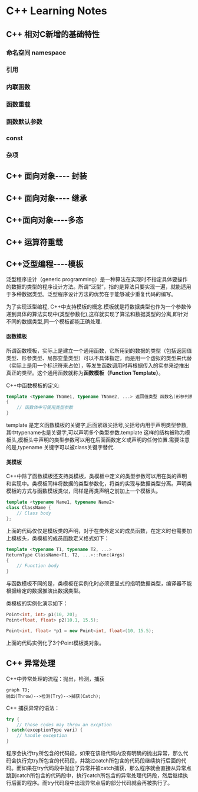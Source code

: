 # C++ Learning Notes

## C++ 相对C新增的基础特性

### 命名空间 namespace



### 引用



### 内联函数



### 函数重载



### 函数默认参数



### const





### 杂项



## C++ 面向对象---- 封装



## C++ 面向对象---- 继承



## C++面向对象----多态



## C++ 运算符重载



##  C++泛型编程----模板

 泛型程序设计（generic programming）是一种算法在实现时不指定具体要操作的数据的类型的程序设计方法。所谓“泛型”，指的是算法只要实现一遍，就能适用于多种数据类型。泛型程序设计方法的优势在于能够减少重复代码的编写。

为了实现泛型编程, C++中支持模板的概念.模板就是将数据类型也作为一个参数传递到具体的算法实现中(类型参数化),这样就实现了算法和数据类型的分离,即针对不同的数据类型,同一个模板都能正确处理.

#### 函数模板

所谓函数模板，实际上是建立一个通用函数，它所用到的数据的类型（包括返回值类型、形参类型、局部变量类型）可以不具体指定，而是用一个虚拟的类型来代替（实际上是用一个标识符来占位），等发生函数调用时再根据传入的实参来逆推出真正的类型。这个通用函数就称为**函数模板（Function Template）**。

C++中函数模板的定义:

```c++
template <typename TName1, typename TName2, ...> 返回值类型 函数名(形参列表) 
{
	// 函数体中可使用类型参数    
}
```

template 是定义函数模板的关键字,后面紧跟尖括号,尖括号内用于声明类型参数,其中typename也是关键字,可以声明多个类型参数.template <typename T>这样的结构被称为模板头,模板头中声明的类型参数可以用在后面函数定义或声明的任何位置.需要注意的是,typename 关键字可以被class关键字替代.

#### 类模板

C++中除了函数模板还支持类模板，类模板中定义的类型参数可以用在类的声明和实现中。类模板同样将数据的类型参数化，将类的实现与数据类型分离。声明类模板的方式与函数模板类似，同样是再类声明之前加上一个模板头。

```c++
template <typename Name1, typename Name2>
class ClassName {
    // Class body
};
```

上面的代码仅仅是模板类的声明，对于在类外定义的成员函数，在定义时也需要加上模板头，类模板的成员函数定义格式如下：

```c++
template <typename T1, typename T2, ...>
ReturnType ClassName<T1, T2, ...>::Func(Args) 
{
	// Function body    
}
```

与函数模板不同的是，类模板在实例化时必须要显式的指明数据类型，编译器不能根据给定的数据推演出数据类型。

类模板的实例化演示如下：

```c++
Point<int, int> p1(10, 20);
Point<float, float> p2(10.1, 15.5);

Point<int, float> *p1 = new Point<int, float>(10, 15.5);
```

上面的代码实例化了3个Point模板类对象。



## C++ 异常处理

C++中异常处理的流程：抛出，检测，捕获

```mermaid
graph TD;
抛出(Throw)-->检测(Try)-->捕获(Catch);

```

C++ 捕获异常的语法：

```c++
try {
	// those codes may throw an excption
} catch(exceptionType vari) {
	// handle exception
}
```

程序会执行try所包含的代码段，如果在该段代码内没有明确的抛出异常，那么代码会执行完try所包含的代码段，并跳过catch所包含的代码段继续执行后面的代码。而如果在try代码段中抛出了异常并被catch捕获，那么程序就会直接从异常点跳到catch所包含的代码段中，执行catch所包含的异常处理代码段，然后继续执行后面的程序。而try代码段中出现异常点后的部分代码就会再被执行了。

